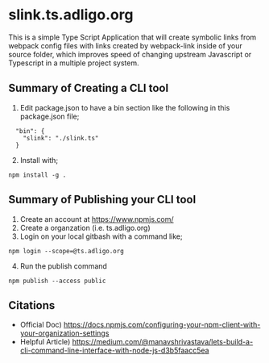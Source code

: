 # slink.ts.adligo.org
This is a simple Type Script Application that will create symbolic links from webpack config files with links created by webpack-link inside of your source folder, which improves speed of changing upstream Javascript or Typescript in a multiple project system.

## Summary of Creating a CLI tool 
1) Edit package.json to have a bin section like the following in this package.json file;
```
  "bin": {
    "slink": "./slink.ts"
  }
```
2) Install with;
```
npm install -g .
```

## Summary of Publishing your CLI tool
1) Create an account at https://www.npmjs.com/
2) Create a organzation (i.e. ts.adligo.org)
3) Login on your local gitbash with a command like;
```
npm login --scope=@ts.adligo.org
```
4) Run the publish command
```
npm publish --access public
```

## Citations
- Official Doc)
https://docs.npmjs.com/configuring-your-npm-client-with-your-organization-settings
- Helpful Article)
https://medium.com/@manavshrivastava/lets-build-a-cli-command-line-interface-with-node-js-d3b5faacc5ea
